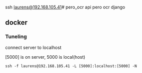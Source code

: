 ssh laurens@192.168.105.41# pero_ocr
api pero ocr django

## docker

### Tuneling
connect server to localhost

[5000] is on server, 5000 is local(host)

    ssh -f laurens@192.168.105.41 -L [5000]:localhost:[5000] -N


[comment]: <> (## First time running the server:)

[comment]: <> (* Make sure to run)

[comment]: <> (`)

[comment]: <> (python manage.py collectstatic)

[comment]: <> (`)

